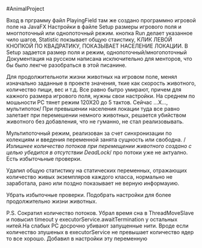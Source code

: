 #AnimalProject

Вход в прграмму файл PlayingField там же создано программно игровой поле на JavaFX
Настройки в файле Setup размеры игрового поля и многпоточный или однопоточный режим.
кнопка Run делает указанное чило шагов, Statistic покзывает общую стаистику,
КЛИК ЛЕВОЙ КНОПКОЙ ПО КВАДРАТИКУ, ПОКАЗЫВАЕТ НАСЕЛЕНИЕ ЛОКАЦИИ. В Setup задается размер
поля и режим, однопоточный/многопоточный
Документация на русском написана исключительно для менторов, что бы было лекгче разобраться
в этой писанине.

Для продолжительноти жизни животных на игровом поле, менял изначально заданные в
проекте значения, ткие как скорость животного, количество пищи, вес и т.д.
Все равно бытро умирают, причем для кажного размера игрового поля, нужны свои
настройки. На среднем по мошьности РС тянет режим 120Х20 до 5 тактов.
Сейчас ...X..., мультипоток/
При превышении населения локации туда все равно залетает при перемешении немного
животных, решается убийством животного без добавления, что не гуманно, не стал
реализовывать.

Мультипоточный режим, реализован за счет синхронизации по колекциям и введения переменной
занята сущность или свободна. /*Излишнее количество потоков при перемещении животного
создано с целью убедится в отсутствии DeadLock*/ про потоки уже не актуално. 
Есть избыточьные проверки.

Удалил общую статистику на статических переменных, отражающих количество живых экземпляров
каждого класса, нормально не заработала, рано или поздно показывает не верную информауию.

Убрать избыточные проверки.
Подобрать настройки для более продолжительно жизни животных.

P.S.
Сократил количество потоков. Убрал время сна в ThreadMoveSlave и повысил timeout у executorService.awaitTermination
у остальных нитей.На слабых РС досрочно убивают запущенные нити. Вроде если количество зпушеных
в executorService не превышает количество ядер то все хорошо. Добавил в настройки эту переменную





